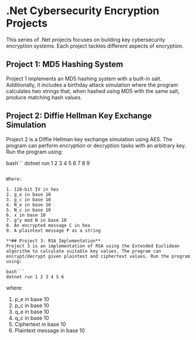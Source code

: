 # .Net Cybersecurity Encryption Projects

This series of .Net projects focuses on building key cybersecurity encryption systems. Each project tackles different aspects of encryption.

## Project 1: MD5 Hashing System

Project 1 implements an MD5 hashing system with a built-in salt. Additionally, it includes a birthday attack simulation where the program calculates two strings that, when hashed using MD5 with the same salt, produce matching hash values.

## Project 2: Diffie Hellman Key Exchange Simulation

Project 2 is a Diffie Hellman key exchange simulation using AES. The program can perform encryption or decryption tasks with an arbitrary key. Run the program using:

bash```
dotnet run 1 2 3 4 5 6 7 8 9
```

Where:

1. 128-bit IV in hex
2. g_e in base 10
3. g_c in base 10
4. N_e in base 10
5. N_c in base 10
6. x in base 10
7. g^y mod N in base 10
8. An encrypted message C in hex
9. A plaintext message P as a string

**## Project 3: RSA Implementation**
Project 3 is an implementation of RSA using the Extended Euclidean algorithm to calculate suitable key values. The program can encrypt/decrypt given plaintext and ciphertext values. Run the program using:

bash```
dotnet run 1 2 3 4 5 6
```
where: 
1. p_e in base 10
2. p_c in base 10
3. q_e in base 10
4. q_c in base 10
5. Ciphertext in base 10
6. Plaintext message in base 10
